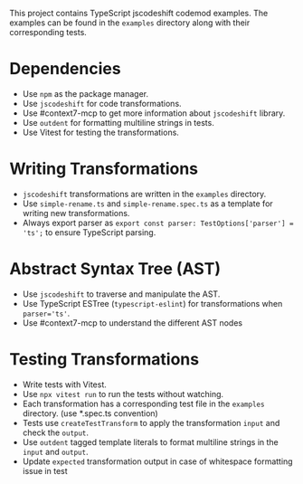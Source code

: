 This project contains TypeScript jscodeshift codemod examples.
The examples can be found in the `examples` directory along with their corresponding tests.

# Dependencies
- Use `npm` as the package manager.
- Use `jscodeshift` for code transformations.
- Use #context7-mcp to get more information about `jscodeshift` library.
- Use `outdent` for formatting multiline strings in tests.
- Use Vitest for testing the transformations.

# Writing Transformations
- `jscodeshift` transformations are written in the `examples` directory.
- Use `simple-rename.ts` and `simple-rename.spec.ts` as a template for writing new transformations.
- Always export parser as `export const parser: TestOptions['parser'] = 'ts';` to ensure TypeScript parsing.

# Abstract Syntax Tree (AST)
- Use `jscodeshift` to traverse and manipulate the AST.
- Use TypeScript ESTree (`typescript-eslint`) for transformations when `parser='ts'`.
- Use #context7-mcp to understand the different AST nodes

# Testing Transformations
- Write tests with Vitest.
- Use `npx vitest run` to run the tests without watching.
- Each transformation has a corresponding test file in the `examples` directory. (use *.spec.ts convention)
- Tests use `createTestTransform` to apply the transformation `input` and check the `output`.
- Use `outdent` tagged template literals to format multiline strings in the `input` and `output`.
- Update `expected` transformation output in case of whitespace formatting issue in test
